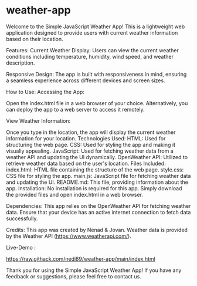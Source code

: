 # weather-app
Welcome to the Simple JavaScript Weather App! This is a lightweight web application designed to provide users with current weather information based on their location.

Features:
Current Weather Display: Users can view the current weather conditions including temperature, humidity, wind speed, and weather description.

Responsive Design: The app is built with responsiveness in mind, ensuring a seamless experience across different devices and screen sizes.

How to Use:
Accessing the App:

Open the index.html file in a web browser of your choice.
Alternatively, you can deploy the app to a web server to access it remotely.

View Weather Information:

Once you type in the location, the app will display the current weather information for your location.
Technologies Used:
HTML: Used for structuring the web page.
CSS: Used for styling the app and making it visually appealing.
JavaScript: Used for fetching weather data from a weather API and updating the UI dynamically.
OpenWeather API: Utilized to retrieve weather data based on the user's location.
Files Included:
index.html: HTML file containing the structure of the web page.
style.css: CSS file for styling the app.
main.js: JavaScript file for fetching weather data and updating the UI.
README.md: This file, providing information about the app.
Installation:
No installation is required for this app. Simply download the provided files and open index.html in a web browser.

Dependencies:
This app relies on the OpenWeather API for fetching weather data. Ensure that your device has an active internet connection to fetch data successfully.

Credits:
This app was created by Nenad & Jovan.
Weather data is provided by the Weather API (https://www.weatherapi.com/).

Live-Demo : 

https://raw.githack.com/nedi89/weather-app/main/index.html


Thank you for using the Simple JavaScript Weather App! If you have any feedback or suggestions, please feel free to contact us.
